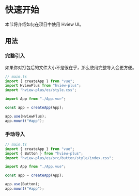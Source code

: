 # 快速开始

本节将介绍如何在项目中使用 Hview UI。

## 用法

### 完整引入

如果你对打包后的文件大小不是很在乎，那么使用完整导入会更方便。

```ts
// main.ts
import { createApp } from "vue";
import HviewPlus from "hview-plus";
import "hview-plus/es/style.css";

import App from "./App.vue";

const app = createApp(App);

app.use(HviewPlus);
app.mount("#app");
```

### 手动导入

```ts
// main.ts
import { createApp } from "vue";
import { Button } from "hview-plus";
import "hview-plus/es/src/button/style/index.css";

import App from "./App.vue";

const app = createApp(App);

app.use(Button);
app.mount("#app");
```
